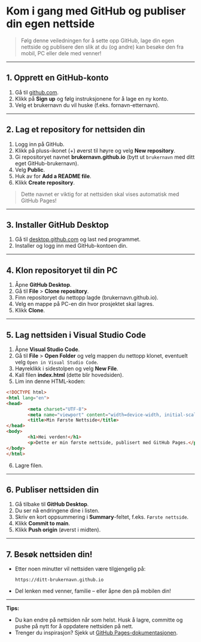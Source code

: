 
# Kom i gang med GitHub og publiser din egen nettside

> Følg denne veiledningen for å sette opp GitHub, lage din egen nettside og publisere den slik at du (og andre) kan besøke den fra mobil, PC eller dele med venner!

---

## 1. Opprett en GitHub-konto

1. Gå til [github.com](https://github.com).
2. Klikk på **Sign up** og følg instruksjonene for å lage en ny konto.
3. Velg et brukernavn du vil huske (f.eks. fornavn-etternavn).

---

## 2. Lag et repository for nettsiden din

1. Logg inn på GitHub.
2. Klikk på pluss-ikonet (+) øverst til høyre og velg **New repository**.
3. Gi repositoryet navnet **brukernavn.github.io** (bytt ut `brukernavn` med ditt eget GitHub-brukernavn).
4. Velg **Public**.
5. Huk av for **Add a README file**.
6. Klikk **Create repository**.

> Dette navnet er viktig for at nettsiden skal vises automatisk med GitHub Pages!

---

## 3. Installer GitHub Desktop

1. Gå til [desktop.github.com](https://desktop.github.com) og last ned programmet.
2. Installer og logg inn med GitHub-kontoen din.

---

## 4. Klon repositoryet til din PC

1. Åpne **GitHub Desktop**.
2. Gå til **File** > **Clone repository**.
3. Finn repositoryet du nettopp lagde (brukernavn.github.io).
4. Velg en mappe på PC-en din hvor prosjektet skal lagres.
5. Klikk **Clone**.

---

## 5. Lag nettsiden i Visual Studio Code

1. Åpne **Visual Studio Code**.
2. Gå til **File** > **Open Folder** og velg mappen du nettopp klonet, eventuelt velg `Open in Visual Studio Code`.
3. Høyreklikk i sidestolpen og velg **New File**.
4. Kall filen **index.html** (dette blir hovedsiden).
5. Lim inn denne HTML-koden:

```html
<!DOCTYPE html>
<html lang="en">
<head>
        <meta charset="UTF-8">
        <meta name="viewport" content="width=device-width, initial-scale=1.0">
        <title>Min Første Nettside</title>
</head>
<body>
        <h1>Hei verden!</h1>
        <p>Dette er min første nettside, publisert med GitHub Pages.</p>
</body>
</html>
```

6. Lagre filen.

---

## 6. Publiser nettsiden din

1. Gå tilbake til **GitHub Desktop**.
2. Du ser nå endringene dine i listen.
3. Skriv en kort oppsummering i **Summary**-feltet, f.eks. `Første nettside`.
4. Klikk **Commit to main**.
5. Klikk **Push origin** (øverst i midten).

---

## 7. Besøk nettsiden din!

- Etter noen minutter vil nettsiden være tilgjengelig på:

    `https://ditt-brukernavn.github.io`

- Del lenken med venner, familie – eller åpne den på mobilen din!

---

**Tips:**
- Du kan endre på nettsiden når som helst. Husk å lagre, committe og pushe på nytt for å oppdatere nettsiden på nett.
- Trenger du inspirasjon? Sjekk ut [GitHub Pages-dokumentasjonen](https://pages.github.com/).
